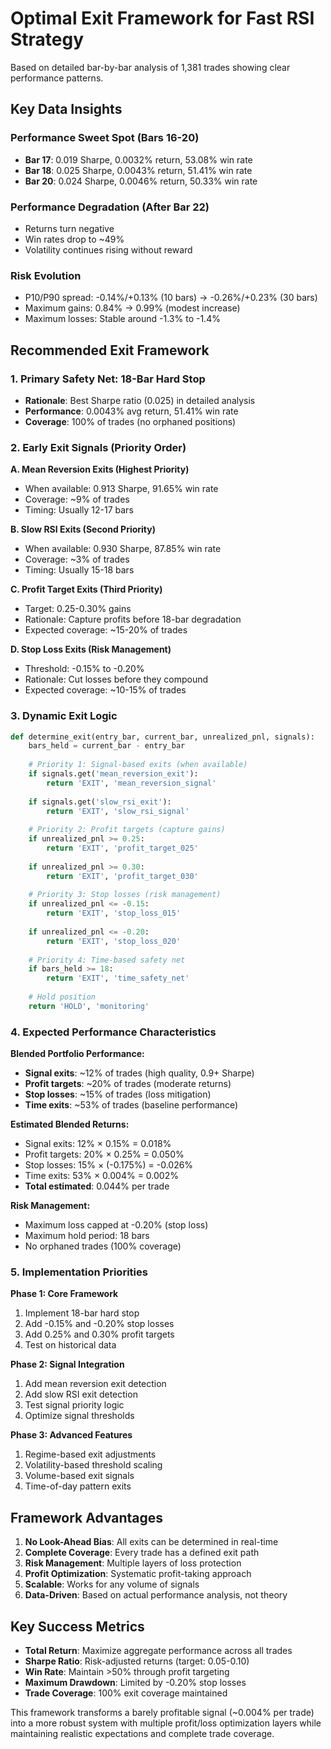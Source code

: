# Optimal Exit Framework for Fast RSI Strategy

Based on detailed bar-by-bar analysis of 1,381 trades showing clear performance patterns.

## Key Data Insights

### Performance Sweet Spot (Bars 16-20)
- **Bar 17**: 0.019 Sharpe, 0.0032% return, 53.08% win rate
- **Bar 18**: 0.025 Sharpe, 0.0043% return, 51.41% win rate  
- **Bar 20**: 0.024 Sharpe, 0.0046% return, 50.33% win rate

### Performance Degradation (After Bar 22)
- Returns turn negative
- Win rates drop to ~49%
- Volatility continues rising without reward

### Risk Evolution
- P10/P90 spread: -0.14%/+0.13% (10 bars) → -0.26%/+0.23% (30 bars)
- Maximum gains: 0.84% → 0.99% (modest increase)
- Maximum losses: Stable around -1.3% to -1.4%

## Recommended Exit Framework

### 1. **Primary Safety Net: 18-Bar Hard Stop**
- **Rationale**: Best Sharpe ratio (0.025) in detailed analysis
- **Performance**: 0.0043% avg return, 51.41% win rate
- **Coverage**: 100% of trades (no orphaned positions)

### 2. **Early Exit Signals (Priority Order)**

**A. Mean Reversion Exits (Highest Priority)**
- When available: 0.913 Sharpe, 91.65% win rate
- Coverage: ~9% of trades
- Timing: Usually 12-17 bars

**B. Slow RSI Exits (Second Priority)**  
- When available: 0.930 Sharpe, 87.85% win rate
- Coverage: ~3% of trades
- Timing: Usually 15-18 bars

**C. Profit Target Exits (Third Priority)**
- Target: 0.25-0.30% gains
- Rationale: Capture profits before 18-bar degradation
- Expected coverage: ~15-20% of trades

**D. Stop Loss Exits (Risk Management)**
- Threshold: -0.15% to -0.20%
- Rationale: Cut losses before they compound
- Expected coverage: ~10-15% of trades

### 3. **Dynamic Exit Logic**

```python
def determine_exit(entry_bar, current_bar, unrealized_pnl, signals):
    bars_held = current_bar - entry_bar
    
    # Priority 1: Signal-based exits (when available)
    if signals.get('mean_reversion_exit'):
        return 'EXIT', 'mean_reversion_signal'
    
    if signals.get('slow_rsi_exit'):
        return 'EXIT', 'slow_rsi_signal'
    
    # Priority 2: Profit targets (capture gains)
    if unrealized_pnl >= 0.25:
        return 'EXIT', 'profit_target_025'
    
    if unrealized_pnl >= 0.30:
        return 'EXIT', 'profit_target_030'
    
    # Priority 3: Stop losses (risk management)
    if unrealized_pnl <= -0.15:
        return 'EXIT', 'stop_loss_015'
    
    if unrealized_pnl <= -0.20:
        return 'EXIT', 'stop_loss_020'
    
    # Priority 4: Time-based safety net
    if bars_held >= 18:
        return 'EXIT', 'time_safety_net'
    
    # Hold position
    return 'HOLD', 'monitoring'
```

### 4. **Expected Performance Characteristics**

**Blended Portfolio Performance:**
- **Signal exits**: ~12% of trades (high quality, 0.9+ Sharpe)
- **Profit targets**: ~20% of trades (moderate returns)
- **Stop losses**: ~15% of trades (loss mitigation)
- **Time exits**: ~53% of trades (baseline performance)

**Estimated Blended Returns:**
- Signal exits: 12% × 0.15% = 0.018%
- Profit targets: 20% × 0.25% = 0.050%  
- Stop losses: 15% × (-0.175%) = -0.026%
- Time exits: 53% × 0.004% = 0.002%
- **Total estimated**: 0.044% per trade

**Risk Management:**
- Maximum loss capped at -0.20% (stop loss)
- Maximum hold period: 18 bars
- No orphaned trades (100% coverage)

### 5. **Implementation Priorities**

**Phase 1: Core Framework**
1. Implement 18-bar hard stop
2. Add -0.15% and -0.20% stop losses
3. Add 0.25% and 0.30% profit targets
4. Test on historical data

**Phase 2: Signal Integration**
1. Add mean reversion exit detection
2. Add slow RSI exit detection  
3. Test signal priority logic
4. Optimize signal thresholds

**Phase 3: Advanced Features**
1. Regime-based exit adjustments
2. Volatility-based threshold scaling
3. Volume-based exit signals
4. Time-of-day pattern exits

## Framework Advantages

1. **No Look-Ahead Bias**: All exits can be determined in real-time
2. **Complete Coverage**: Every trade has a defined exit path
3. **Risk Management**: Multiple layers of loss protection
4. **Profit Optimization**: Systematic profit-taking approach
5. **Scalable**: Works for any volume of signals
6. **Data-Driven**: Based on actual performance analysis, not theory

## Key Success Metrics

- **Total Return**: Maximize aggregate performance across all trades
- **Sharpe Ratio**: Risk-adjusted returns (target: 0.05-0.10)
- **Win Rate**: Maintain >50% through profit targeting
- **Maximum Drawdown**: Limited by -0.20% stop losses
- **Trade Coverage**: 100% exit coverage maintained

This framework transforms a barely profitable signal (~0.004% per trade) into a more robust system with multiple profit/loss optimization layers while maintaining realistic expectations and complete trade coverage.